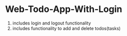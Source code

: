 # Web-Todo-App-With-Login

1) includes login and logout functionality
2) includes functionality to add and delete todos(tasks)
